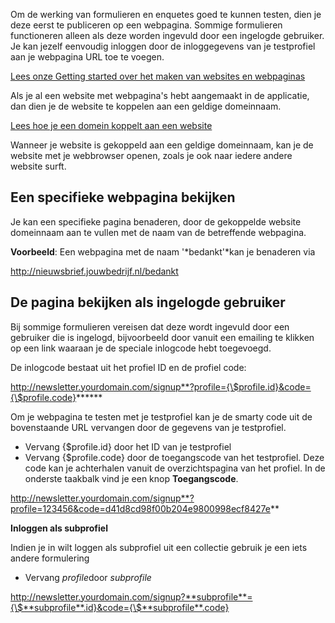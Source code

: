 Om de werking van formulieren en enquetes goed te kunnen testen, dien je
deze eerst te publiceren op een webpagina. Sommige formulieren
functioneren alleen als deze worden ingevuld door een ingelogde
gebruiker. Je kan jezelf eenvoudig inloggen door de inloggegevens van je
testprofiel aan je webpagina URL toe te voegen.

[Lees onze Getting started over het maken van websites en
webpaginas](./beginnen-met-websites-en-webpaginas.md)

Als je al een website met webpagina's hebt aangemaakt in de applicatie,
dan dien je de website te koppelen aan een geldige domeinnaam.

[Lees hoe je een domein koppelt aan een
website](./een-domeinnaam-koppelen-aan-een-website.md)

Wanneer je website is gekoppeld aan een geldige domeinnaam, kan je de
website met je webbrowser openen, zoals je ook naar iedere andere
website surft.

Een specifieke webpagina bekijken
---------------------------------

Je kan een specifieke pagina benaderen, door de gekoppelde website
domeinnaam aan te vullen met de naam van de betreffende webpagina.

**Voorbeeld**: Een webpagina met de naam '*bedankt'*kan je benaderen via

http://nieuwsbrief.jouwbedrijf.nl/bedankt

De pagina bekijken als ingelogde gebruiker
------------------------------------------

Bij sommige formulieren vereisen dat deze wordt ingevuld door een
gebruiker die is ingelogd, bijvoorbeeld door vanuit een emailing te
klikken op een link waaraan je de speciale inlogcode hebt toegevoegd.

De inlogcode bestaat uit het profiel ID en de profiel code:

http://newsletter.yourdomain.com/signup**?profile={\$profile.id}&code={\$profile.code}******

Om je webpagina te testen met je testprofiel kan je de smarty code uit
de bovenstaande URL vervangen door de gegevens van je testprofiel.

-   Vervang {\$profile.id} door het ID van je testprofiel
-   Vervang {\$profile.code} door de toegangscode van het testprofiel.
    Deze code kan je achterhalen vanuit de overzichtspagina van het
    profiel. In de onderste taakbalk vind je een knop **Toegangscode**.

http://newsletter.yourdomain.com/signup**?profile=123456&code=d41d8cd98f00b204e9800998ecf8427e**

**Inloggen als subprofiel**

Indien je in wilt loggen als subprofiel uit een collectie gebruik je een
iets andere formulering

-   Vervang *profile*door *subprofile*

http://newsletter.yourdomain.com/signup?**subprofile**={\$**subprofile**.id}&code={\$**subprofile**.code}
